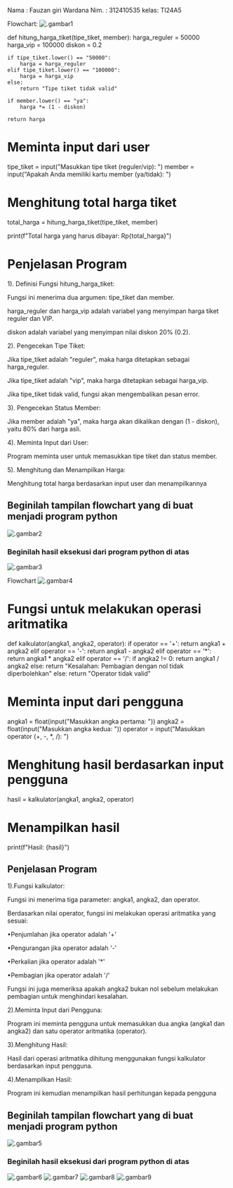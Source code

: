 Nama : Fauzan giri Wardana 
Nim. : 312410535
kelas: TI24A5 

Flowchart:
![.gambar1](fgw2.jpeg)


def hitung_harga_tiket(tipe_tiket, member):
    harga_reguler = 50000
    harga_vip = 100000
    diskon = 0.2

    if tipe_tiket.lower() == "50000":
        harga = harga_reguler
    elif tipe_tiket.lower() == "100000":
        harga = harga_vip
    else:
        return "Tipe tiket tidak valid"

    if member.lower() == "ya":
        harga *= (1 - diskon)

    return harga

# Meminta input dari user
tipe_tiket = input("Masukkan tipe tiket (reguler/vip): ")
member = input("Apakah Anda memiliki kartu member (ya/tidak): ")

# Menghitung total harga tiket
total_harga = hitung_harga_tiket(tipe_tiket, member)

print(f"Total harga yang harus dibayar: Rp{total_harga}")

# Penjelasan Program

1). Definisi Fungsi hitung_harga_tiket:

Fungsi ini menerima dua argumen: tipe_tiket dan member.

harga_reguler dan harga_vip adalah variabel yang menyimpan harga tiket reguler dan VIP.

diskon adalah variabel yang menyimpan nilai diskon 20% (0.2).

2). Pengecekan Tipe Tiket:

Jika tipe_tiket adalah "reguler", maka harga ditetapkan sebagai harga_reguler.

Jika tipe_tiket adalah "vip", maka harga ditetapkan sebagai harga_vip.

Jika tipe_tiket tidak valid, fungsi akan mengembalikan pesan error.

3). Pengecekan Status Member:

Jika member adalah "ya", maka harga akan dikalikan dengan (1 - diskon), yaitu 80% dari harga asli.

4). Meminta Input dari User:

Program meminta user untuk memasukkan tipe tiket dan status member.

5). Menghitung dan Menampilkan Harga:

Menghitung total harga berdasarkan input user dan menampilkannya


## Beginilah tampilan flowchart yang di buat menjadi program python
![.gambar2](fgw3.jpeg)

### Beginilah hasil eksekusi dari program python di atas
![.gambar3](fgw4.jpeg)




Flowchart
![.gambar4](fgw.jpeg)

# Fungsi untuk melakukan operasi aritmatika
def kalkulator(angka1, angka2, operator):
    if operator == '+':
        return angka1 + angka2
    elif operator == '-':
        return angka1 - angka2
    elif operator == '*':
        return angka1 * angka2
    elif operator == '/':
        if angka2 != 0:
            return angka1 / angka2
        else:
            return "Kesalahan: Pembagian dengan nol tidak diperbolehkan"
    else:
        return "Operator tidak valid"

# Meminta input dari pengguna
angka1 = float(input("Masukkan angka pertama: "))
angka2 = float(input("Masukkan angka kedua: "))
operator = input("Masukkan operator (+, -, *, /): ")

# Menghitung hasil berdasarkan input pengguna
hasil = kalkulator(angka1, angka2, operator)

# Menampilkan hasil
print(f"Hasil: {hasil}")

## Penjelasan Program
1).Fungsi kalkulator:

Fungsi ini menerima tiga parameter: angka1, angka2, dan operator.

Berdasarkan nilai operator, fungsi ini melakukan operasi aritmatika yang sesuai:

•Penjumlahan jika operator adalah '+'

•Pengurangan jika operator adalah '-'

•Perkalian jika operator adalah '*'

•Pembagian jika operator adalah '/'

Fungsi ini juga memeriksa apakah angka2 bukan nol sebelum melakukan pembagian untuk menghindari kesalahan.

2).Meminta Input dari Pengguna:

Program ini meminta pengguna untuk memasukkan dua angka (angka1 dan angka2) dan satu operator aritmatika (operator).

3).Menghitung Hasil:

Hasil dari operasi aritmatika dihitung menggunakan fungsi kalkulator berdasarkan input pengguna.

4).Menampilkan Hasil:

Program ini kemudian menampilkan hasil perhitungan kepada pengguna

## Beginilah tampilan flowchart yang di buat menjadi program python
![.gambar5](gw5.jpeg)

### Beginilah hasil eksekusi dari program python di atas
![.gambar6](gw1.jpeg)
![.gambar7](gw2.jpeg)
![.gambar8](gw3.jpeg)
![.gambar9](gw4.jpeg)



